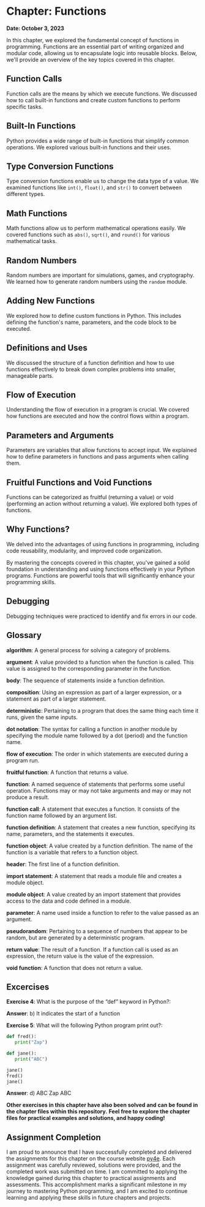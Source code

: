 # Chapter: Functions
**Date: October 3, 2023**

In this chapter, we explored the fundamental concept of functions in programming. Functions are an essential part of writing organized and modular code, allowing us to encapsulate logic into reusable blocks. Below, we'll provide an overview of the key topics covered in this chapter.

## Function Calls

Function calls are the means by which we execute functions. We discussed how to call built-in functions and create custom functions to perform specific tasks.

## Built-In Functions

Python provides a wide range of built-in functions that simplify common operations. We explored various built-in functions and their uses.

## Type Conversion Functions

Type conversion functions enable us to change the data type of a value. We examined functions like `int()`, `float()`, and `str()` to convert between different types.

## Math Functions

Math functions allow us to perform mathematical operations easily. We covered functions such as `abs()`, `sqrt()`, and `round()` for various mathematical tasks.

## Random Numbers

Random numbers are important for simulations, games, and cryptography. We learned how to generate random numbers using the `random` module.

## Adding New Functions

We explored how to define custom functions in Python. This includes defining the function's name, parameters, and the code block to be executed.

## Definitions and Uses

We discussed the structure of a function definition and how to use functions effectively to break down complex problems into smaller, manageable parts.

## Flow of Execution

Understanding the flow of execution in a program is crucial. We covered how functions are executed and how the control flows within a program.

## Parameters and Arguments

Parameters are variables that allow functions to accept input. We explained how to define parameters in functions and pass arguments when calling them.

## Fruitful Functions and Void Functions

Functions can be categorized as fruitful (returning a value) or void (performing an action without returning a value). We explored both types of functions.

## Why Functions?

We delved into the advantages of using functions in programming, including code reusability, modularity, and improved code organization.

By mastering the concepts covered in this chapter, you've gained a solid foundation in understanding and using functions effectively in your Python programs. Functions are powerful tools that will significantly enhance your programming skills.

## Debugging

Debugging techniques were practiced to identify and fix errors in our code.

## Glossary

**algorithm**: A general process for solving a category of problems.

**argument**: A value provided to a function when the function is called. This value is assigned to the corresponding parameter in the function.

**body**: The sequence of statements inside a function definition.

**composition**: Using an expression as part of a larger expression, or a statement as part of a larger statement.

**deterministic**: Pertaining to a program that does the same thing each time it runs, given the same inputs.

**dot notation**: The syntax for calling a function in another module by specifying the module name followed by a dot (period) and the function name.

**flow of execution**: The order in which statements are executed during a program run.

**fruitful function**: A function that returns a value.

**function**: A named sequence of statements that performs some useful operation. Functions may or may not take arguments and may or may not produce a result.

**function call**: A statement that executes a function. It consists of the function name followed by an argument list.

**function definition**: A statement that creates a new function, specifying its name, parameters, and the statements it executes.

**function object**: A value created by a function definition. The name of the function is a variable that refers to a function object.

**header**: The first line of a function definition.

**import statement**: A statement that reads a module file and creates a module object.

**module object**: A value created by an import statement that provides access to the data and code defined in a module.

**parameter**: A name used inside a function to refer to the value passed as an argument.

**pseudorandom**: Pertaining to a sequence of numbers that appear to be random, but are generated by a deterministic program.

**return value**: The result of a function. If a function call is used as an expression, the return value is the value of the expression.

**void function**: A function that does not return a value.

## Excercises

**Exercise 4**: What is the purpose of the “def” keyword in Python?:

**Answer**: b) It indicates the start of a function

**Exercise 5**: What will the following Python program print out?:

```python
def fred():
   print("Zap")

def jane():
   print("ABC")

jane()
fred()
jane()
```
**Answer**: d) ABC Zap ABC

**Other exercises in this chapter have also been solved and can be found in the chapter files within this repository.**
**Feel free to explore the chapter files for practical examples and solutions, and happy coding!**

## Assignment Completion

I am proud to announce that I have successfully completed and delivered the assignments for this chapter on the course website [py4e](https://www.py4e.com/). 
Each assignment was carefully reviewed, solutions were provided, and the completed work was submitted on time. I am committed to applying the knowledge gained during this chapter to practical assignments and assessments.
This accomplishment marks a significant milestone in my journey to mastering Python programming, and I am excited to continue learning and applying these skills in future chapters and projects.
